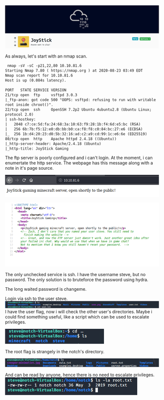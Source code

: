 
![alt text](https://github.com/Alex-Stinga/TryHackMe/blob/master/Joystick/images/60-1.png)

As always, let's start with an nmap scan.

```text
 nmap -sV -sC -p21,22,80 10.10.81.6
Starting Nmap 7.80 ( https://nmap.org ) at 2020-08-23 03:49 EDT
Nmap scan report for 10.10.81.6
Host is up (0.084s latency).

PORT   STATE SERVICE VERSION
21/tcp open  ftp     vsftpd 3.0.3
|_ftp-anon: got code 500 "OOPS: vsftpd: refusing to run with writable root inside chroot()".
22/tcp open  ssh     OpenSSH 7.2p2 Ubuntu 4ubuntu2.8 (Ubuntu Linux; protocol 2.0)
| ssh-hostkey: 
|   2048 c7:ce:5d:fa:24:68:3a:10:63:f9:28:1b:f4:6d:e5:bc (RSA)
|   256 6b:7b:f5:12:e0:db:bb:b0:ca:f8:f8:c0:84:bc:27:e6 (ECDSA)
|_  256 1b:d4:20:23:d0:5b:32:16:ad:c2:a9:cd:99:1c:e6:6e (ED25519)
80/tcp open  http    Apache httpd 2.4.18 ((Ubuntu))
|_http-server-header: Apache/2.4.18 (Ubuntu)
|_http-title: JoyStick Gaming
```


The ftp server is poorly configured and i can't login. At the moment, i can enumertate the http service.
The webpage has this message along with a note in it's page source.

![alt text](https://github.com/Alex-Stinga/TryHackMe/blob/master/Joystick/images/60-2.png)


![alt text](https://github.com/Alex-Stinga/TryHackMe/blob/master/Joystick/images/60-3.png)

The only unchecked service is ssh. I have the username steve, but no password. The only solution is to bruteforce the password using hydra.

The long waited password is changeme.

Login via ssh to the user steve.
![alt text](https://github.com/Alex-Stinga/TryHackMe/blob/master/Joystick/images/60-4.png)
I have the user flag, now i will check the other user's directories. Maybe i could find something useful, like a script which can be used to escalate privileges.

![alt text](https://github.com/Alex-Stinga/TryHackMe/blob/master/Joystick/images/60-5.png)

The root flag is strangely in the notch's directory.

![alt text](https://github.com/Alex-Stinga/TryHackMe/blob/master/Joystick/images/60-6.png)

And can be read by anyone, hence there is no need to escalate privileges.  
![alt text](https://github.com/Alex-Stinga/TryHackMe/blob/master/Joystick/images/60-7.png)


